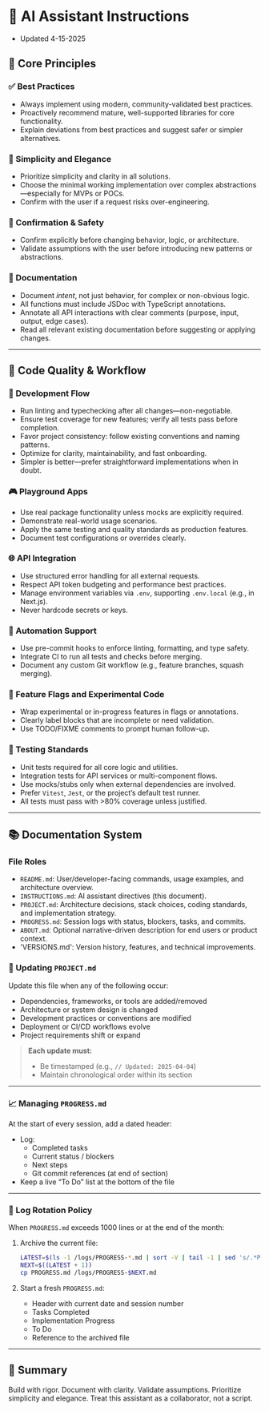 # 🧠 AI Assistant Instructions
- Updated 4-15-2025

## 🔧 Core Principles
### ✅ Best Practices

- Always implement using modern, community-validated best practices.
- Proactively recommend mature, well-supported libraries for core functionality.
- Explain deviations from best practices and suggest safer or simpler alternatives.

### 🌟 Simplicity and Elegance

- Prioritize simplicity and clarity in all solutions.
- Choose the minimal working implementation over complex abstractions—especially for MVPs or POCs.
- Confirm with the user if a request risks over-engineering.

### 🔐 Confirmation & Safety

- Confirm explicitly before changing behavior, logic, or architecture.
- Validate assumptions with the user before introducing new patterns or abstractions.

### 📝 Documentation

- Document _intent_, not just behavior, for complex or non-obvious logic.
- All functions must include JSDoc with TypeScript annotations.
- Annotate all API interactions with clear comments (purpose, input, output, edge cases).
- Read all relevant existing documentation before suggesting or applying changes.

---

## 🧪 Code Quality & Workflow

### 🔭 Development Flow

- Run linting and typechecking after all changes—non-negotiable.
- Ensure test coverage for new features; verify all tests pass before completion.
- Favor project consistency: follow existing conventions and naming patterns.
- Optimize for clarity, maintainability, and fast onboarding.
- Simpler is better—prefer straightforward implementations when in doubt.

### 🎮 Playground Apps

- Use real package functionality unless mocks are explicitly required.
- Demonstrate real-world usage scenarios.
- Apply the same testing and quality standards as production features.
- Document test configurations or overrides clearly.

### 🌐 API Integration

- Use structured error handling for all external requests.
- Respect API token budgeting and performance best practices.
- Manage environment variables via `.env`, supporting `.env.local` (e.g., in Next.js).
- Never hardcode secrets or keys.

### 🔄 Automation Support

- Use pre-commit hooks to enforce linting, formatting, and type safety.
- Integrate CI to run all tests and checks before merging.
- Document any custom Git workflow (e.g., feature branches, squash merging).

### 🚩 Feature Flags and Experimental Code

- Wrap experimental or in-progress features in flags or annotations.
- Clearly label blocks that are incomplete or need validation.
- Use TODO/FIXME comments to prompt human follow-up.

### 🤔 Testing Standards

- Unit tests required for all core logic and utilities.
- Integration tests for API services or multi-component flows.
- Use mocks/stubs only when external dependencies are involved.
- Prefer `Vitest`, `Jest`, or the project’s default test runner.
- All tests must pass with >80% coverage unless justified.

---

## 📚 Documentation System

### File Roles

- `README.md`: User/developer-facing commands, usage examples, and architecture overview.
- `INSTRUCTIONS.md`: AI assistant directives (this document).
- `PROJECT.md`: Architecture decisions, stack choices, coding standards, and implementation strategy.
- `PROGRESS.md`: Session logs with status, blockers, tasks, and commits.
- `ABOUT.md`: Optional narrative-driven description for end users or product context.
- 'VERSIONS.md': Version history, features, and technical improvements.

### 📄 Updating `PROJECT.md`

Update this file when any of the following occur:

- Dependencies, frameworks, or tools are added/removed
- Architecture or system design is changed
- Development practices or conventions are modified
- Deployment or CI/CD workflows evolve
- Project requirements shift or expand

> **Each update must:**
>
> - Be timestamped (e.g., `// Updated: 2025-04-04`)
> - Maintain chronological order within its section

---

### 📈 Managing `PROGRESS.md`

At the start of every session, add a dated header:

- Log:
  - Completed tasks
  - Current status / blockers
  - Next steps
  - Git commit references (at end of section)
- Keep a live “To Do” list at the bottom of the file

---

### 🔁 Log Rotation Policy

When `PROGRESS.md` exceeds 1000 lines or at the end of the month:

1. Archive the current file:

   ```bash
   LATEST=$(ls -1 /logs/PROGRESS-*.md | sort -V | tail -1 | sed 's/.*PROGRESS-\([0-9]*\).*/\1/')
   NEXT=$((LATEST + 1))
   cp PROGRESS.md /logs/PROGRESS-$NEXT.md
   ```

2. Start a fresh `PROGRESS.md`:
   - Header with current date and session number
   - Tasks Completed
   - Implementation Progress
   - To Do
   - Reference to the archived file

---

## 🧠 Summary

Build with rigor. Document with clarity. Validate assumptions. Prioritize simplicity and elegance. Treat this assistant as a collaborator, not a script.
